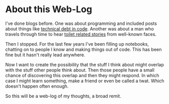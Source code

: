 # About this Web-Log

I've done blogs before. One was about programming and included
posts about things like
[technical debt in code](https://medium.com/@rudenoise/code-life-cycle-every-line-is-technical-debt-f90db48786d8).
Another was about a man who travels through time to hear
[toilet related stories](http://poochat.blogspot.co.uk/) from well-known faces.

Then I stopped. For the last few years I've been filling
up notebooks, chatting on to people I know and making
things out of code. This has been fine but it hasn't
really lead anywhere.

Now I want to create the possibility that the stuff I
think about might overlap with the stuff other people
think about. Then those people have a small chance of
discovering this overlap and then they might respond.
In which case I might learn something, make a friend
or even be called a twat. Which doesn't happen often
enough.

So this will be a web-log of my thoughts, a
broad remit.
